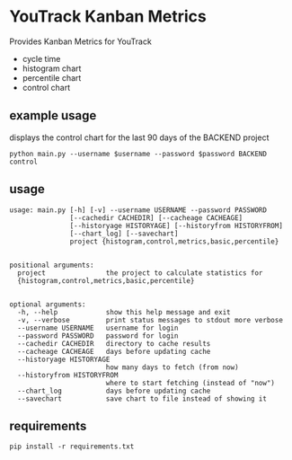 YouTrack Kanban Metrics
=======================
Provides Kanban Metrics for YouTrack
- cycle time
- histogram chart
- percentile chart
- control chart

example usage
-------------
displays the control chart for the last 90 days of the BACKEND project

    python main.py --username $username --password $password BACKEND control

usage
-----

    usage: main.py [-h] [-v] --username USERNAME --password PASSWORD
                   [--cachedir CACHEDIR] [--cacheage CACHEAGE]
                   [--historyage HISTORYAGE] [--historyfrom HISTORYFROM]
                   [--chart_log] [--savechart]
                   project {histogram,control,metrics,basic,percentile}
    
    
    positional arguments:
      project               the project to calculate statistics for
      {histogram,control,metrics,basic,percentile}
    
    
    optional arguments:
      -h, --help            show this help message and exit
      -v, --verbose         print status messages to stdout more verbose
      --username USERNAME   username for login
      --password PASSWORD   password for login
      --cachedir CACHEDIR   directory to cache results
      --cacheage CACHEAGE   days before updating cache
      --historyage HISTORYAGE
                            how many days to fetch (from now)
      --historyfrom HISTORYFROM
                            where to start fetching (instead of "now")
      --chart_log           days before updating cache
      --savechart           save chart to file instead of showing it

requirements
------------

    pip install -r requirements.txt


